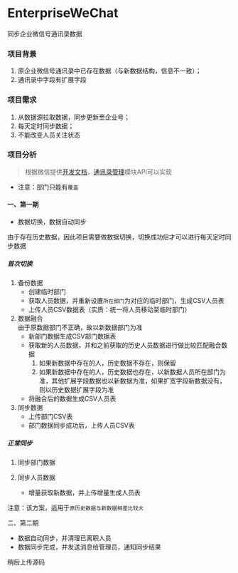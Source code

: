 # EnterpriseWeChat
同步企业微信号通讯录数据

### 项目背景
1. 原企业微信号通讯录中已存在数据（与新数据结构，信息不一致）；
2. 通讯录中字段有扩展字段
### 项目需求
1. 从数据源拉取数据，同步更新至企业号；
2. 每天定时同步数据；
3. 不能改变人员关注状态
### 项目分析
>根据微信提供[开发文档](http://qydev.weixin.qq.com/wiki/index.php)，[通讯录管理](http://qydev.weixin.qq.com/wiki/index.php?title=%E5%BC%82%E6%AD%A5%E4%BB%BB%E5%8A%A1%E6%8E%A5%E5%8F%A3)模块API可以实现
* 注意：部门只能有`覆盖`

#### 一、第一期  
* 数据切换，数据自动同步  

由于存在历史数据，因此项目需要做数据切换，切换成功后才可以进行每天定时同步数据

##### 首次切换
1. 备份数据
    * 创建临时部门
    * 获取人员数据，并重新设置`所在部门`为对应的临时部门，生成CSV人员表
    * 上传人员CSV数据表（实质：统一将人员移动至临时部门）
2. 数据融合  
    由于原数据部门不正确，故以新数据部门为准
    * 新部门数据生成CSV部门数据表
    * 获取新的人员数据，并和之前获取的历史人员数据进行做比较匹配融合数据
        1. 如果新数据中存在的人，历史数据不存在，则保留
        2. 如果新数据中存在的人，历史数据也存在，以新数据人员所在部门为准，其他扩展字段数据也以新数据为准，如果扩宽字段新数据没有，则以历史数据扩展字段为准
    * 将融合后的数据生成CSV人员表  
3. 同步数据 
    * 上传部门CSV表
    * 部门数据同步成功后，上传人员CSV表  
##### 正常同步
1. 同步部门数据

2. 同步人员数据
    * 增量获取新数据，并上传增量生成人员表  
    
注意：该方案，适用于`原历史数据与新数据相差比较大`

二、第二期
* 数据自动同步，并清理已离职人员
* 数据同步完成，并发送消息给管理员，通知同步结果

稍后上传源码

